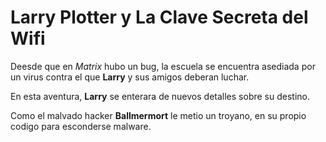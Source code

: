 # Larry Plotter y La Clave Secreta del Wifi

Deesde que en *Matrix* hubo un bug, la escuela se encuentra asediada por 
un virus contra el que **Larry** y sus amigos deberan luchar. 

En esta aventura, **Larry** se enterara de nuevos detalles sobre su 
destino. 

Como el malvado hacker **Ballmermort** le metio un troyano, en su propio
codigo para esconderse malware. 
